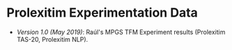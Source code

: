 # Prolexitim Experimentation Data

- *Version 1.0 (May 2019)*: Raúl's MPGS TFM Experiment results (Prolexitim TAS-20, Prolexitim NLP). 
